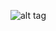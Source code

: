 ![alt tag](https://cloud.githubusercontent.com/assets/16200170/11701904/19340b7a-9e98-11e5-9600-2cdb46ef2375.png)
